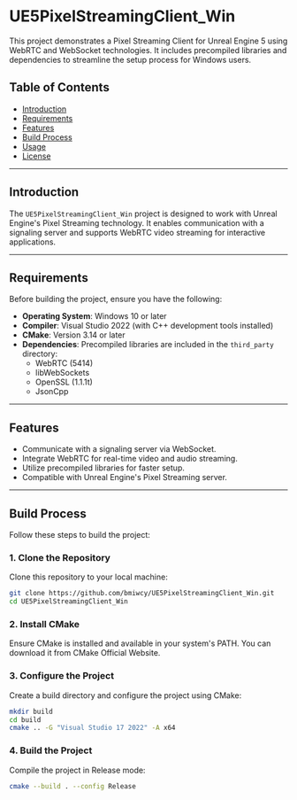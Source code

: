 # UE5PixelStreamingClient_Win

This project demonstrates a Pixel Streaming Client for Unreal Engine 5 using WebRTC and WebSocket technologies. It includes precompiled libraries and dependencies to streamline the setup process for Windows users.

## Table of Contents

- [Introduction](#introduction)
- [Requirements](#requirements)
- [Features](#features)
- [Build Process](#build-process)
- [Usage](#usage)
- [License](#license)

---

## Introduction

The `UE5PixelStreamingClient_Win` project is designed to work with Unreal Engine's Pixel Streaming technology. It enables communication with a signaling server and supports WebRTC video streaming for interactive applications.

---

## Requirements

Before building the project, ensure you have the following:

- **Operating System**: Windows 10 or later
- **Compiler**: Visual Studio 2022 (with C++ development tools installed)
- **CMake**: Version 3.14 or later
- **Dependencies**: Precompiled libraries are included in the `third_party` directory:
  - WebRTC (5414)
  - libWebSockets
  - OpenSSL (1.1.1t)
  - JsonCpp

---

## Features

- Communicate with a signaling server via WebSocket.
- Integrate WebRTC for real-time video and audio streaming.
- Utilize precompiled libraries for faster setup.
- Compatible with Unreal Engine's Pixel Streaming server.

---

## Build Process

Follow these steps to build the project:

### 1. Clone the Repository

Clone this repository to your local machine:
```bash
git clone https://github.com/bmiwcy/UE5PixelStreamingClient_Win.git
cd UE5PixelStreamingClient_Win
```

### 2. Install CMake
Ensure CMake is installed and available in your system's PATH. You can download it from CMake Official Website.

### 3. Configure the Project
Create a build directory and configure the project using CMake:
```bash
mkdir build
cd build
cmake .. -G "Visual Studio 17 2022" -A x64
```

### 4. Build the Project
Compile the project in Release mode:
```bash
cmake --build . --config Release
```